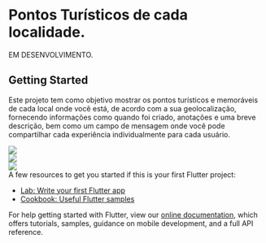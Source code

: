 # Pontos Turísticos de cada localidade.

EM DESENVOLVIMENTO.

## Getting Started

Este projeto tem como objetivo mostrar os pontos turísticos e memoráveis de cada local onde você está, de acordo com a sua geolocalização, fornecendo informações como quando foi criado, anotações e uma breve descrição, bem como um campo de mensagem onde você pode compartilhar cada experiência individualmente para cada usuário.


<img src="https://media.discordapp.net/attachments/1046815809227468832/1046816343929913444/Captura_de_Tela_2022-11-28_as_10.52.42.png?width=781&height=439">
<br>
<img src="https://media.discordapp.net/attachments/1046815809227468832/1046816315983278100/Captura_de_Tela_2022-11-28_as_10.52.29.png?width=781&height=439">
<br>
<img src="https://media.discordapp.net/attachments/1046815809227468832/1046816506463408188/1669650580117.jpg?width=203&height=439">
<br> 
A few resources to get you started if this is your first Flutter project:

- [Lab: Write your first Flutter app](https://flutter.dev/docs/get-started/codelab)
- [Cookbook: Useful Flutter samples](https://flutter.dev/docs/cookbook)

For help getting started with Flutter, view our
[online documentation](https://flutter.dev/docs), which offers tutorials,
samples, guidance on mobile development, and a full API reference.
